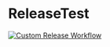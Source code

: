 # ReleaseTest

[![Custom Release Workflow](https://github.com/JeroenBL/ReleaseTest/actions/workflows/workflow.yml/badge.svg)](https://github.com/JeroenBL/ReleaseTest/actions/workflows/workflow.yml)
